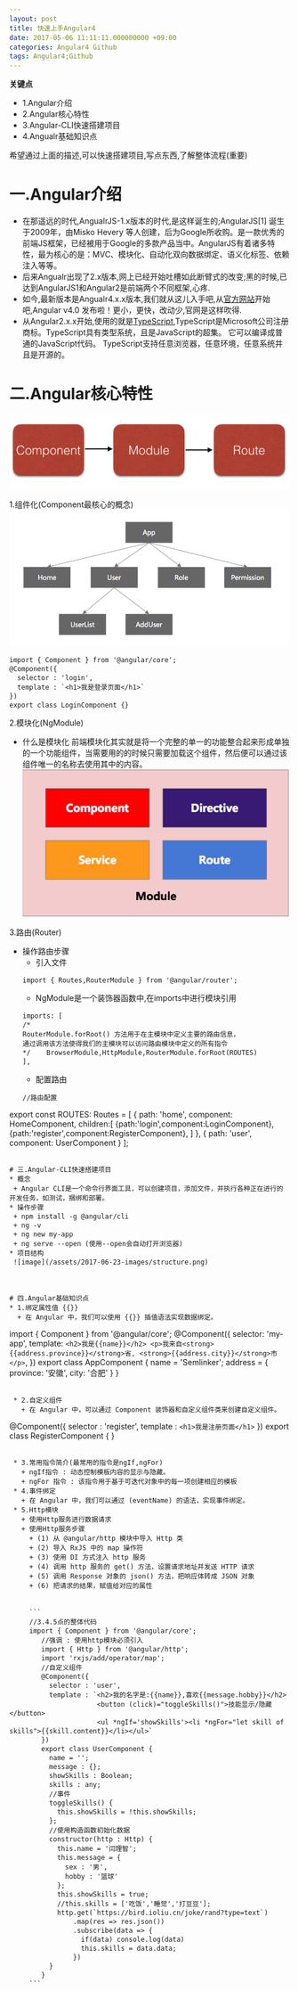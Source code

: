 ```yaml
---
layout: post
title: 快速上手Angular4
date: 2017-05-06 11:11:11.000000000 +09:00
categories: Angular4 Github
tags: Angular4;Github
---
```


**关键点**
* 1.Angular介绍
* 2.Angular核心特性
* 3.Angular-CLI快速搭建项目
* 4.Angualr基础知识点

希望通过上面的描述,可以快速搭建项目,写点东西,了解整体流程(重要)

# 一.Angular介绍
* 在那遥远的时代,AngualrJS-1.x版本的时代,是这样诞生的;AngularJS[1]  诞生于2009年，由Misko Hevery 等人创建，后为Google所收购。是一款优秀的前端JS框架，已经被用于Google的多款产品当中。AngularJS有着诸多特性，最为核心的是：MVC、模块化、自动化双向数据绑定、语义化标签、依赖注入等等。
* 后来Angualr出现了2.x版本,网上已经开始吐槽如此断臂式的改变;黑的时候,已达到AngularJS1和Angular2是前端两个不同框架,心疼.
* 如今,最新版本是Angualr4.x.x版本,我们就从这儿入手吧,从[官方网站](https://angular.cn/docs/ts/latest/quickstart.html)开始吧,Angular v4.0 发布啦！更小，更快，改动少,官网是这样吹得.
* 从Angular2.x.x开始,使用的就是[TypeScript](http://www.typescriptlang.org/),TypeScript是Microsoft公司注册商标。TypeScript具有类型系统，且是JavaScript的超集。 它可以编译成普通的JavaScript代码。 TypeScript支持任意浏览器，任意环境，任意系统并且是开源的。



# 二.Angular核心特性
![image](/assets/2017-06-23-images/core-concept.png)

1.组件化(Component最核心的概念)
![image](/assets/2017-06-23-images/tree.png)
```
import { Component } from '@angular/core';
@Component({
  selector : 'login',
  template : `<h1>我是登录页面</h1>`
})
export class LoginComponent {}
```

2.模块化(NgModule)
* 什么是模块化
	前端模块化其实就是将一个完整的单一的功能整合起来形成单独的一个功能组件，当需要用的的时候只需要加载这个组件，然后便可以通过该组件唯一的名称去使用其中的内容。
	![image](/assets/2017-06-23-images/module.png)

3.路由(Router)
* 操作路由步骤
  + 引入文件
  ```
  import { Routes,RouterModule } from '@angular/router';
  ```
  + NgModule是一个装饰器函数中,在imports中进行模块引用
  ```
  imports: [
  /*
  RouterModule.forRoot() 方法用于在主模块中定义主要的路由信息，
  通过调用该方法使得我们的主模块可以访问路由模块中定义的所有指令
  */	BrowserModule,HttpModule,RouterModule.forRoot(ROUTES)
  ],
  ```
  + 配置路由
  ```
  //路由配置
export const ROUTES: Routes = [
  { path: 'home',
    component: HomeComponent,
    children:[
      {path:'login',component:LoginComponent},
      {path:'register',component:RegisterComponent},
    ]
  },
  { path: 'user', component: UserComponent }
];
 ```

# 三.Angular-CLI快速搭建项目
* 概念
  + Angular CLI是一个命令行界面工具，可以创建项目，添加文件，并执行各种正在进行的开发任务，如测试，捆绑和部署。
* 操作步骤
  + npm install -g @angular/cli
  + ng -v
  + ng new my-app
  + ng serve --open (使用--open会自动打开浏览器)
* 项目结构
  ![image](/assets/2017-06-23-images/structure.png)
 

 
# 四.Angular基础知识点
 * 1.绑定属性值 {{}}
   + 在 Angular 中，我们可以使用 {{}} 插值语法实现数据绑定。
   ```
   import { Component } from '@angular/core';
	@Component({
	  selector: 'my-app',
	  template: `
	    <h2>我是{{name}}</h2>
	    <p>我来自<strong>{{address.province}}</strong>省,
	      <strong>{{address.city}}</strong>市
	    </p>
	  `,
	})
	export class AppComponent {
	  name = 'Semlinker';
	  address = {
	    province: '安徽',
	    city: '合肥'
	  }
	}
```

 * 2.自定义组件
   + 在 Angular 中，可以通过 Component 装饰器和自定义组件类来创建自定义组件。
   ```
   @Component({
	  selector : 'register',
	  template : `<h1>我是注册页面</h1>`
	})
	export class RegisterComponent {
	}
```

 * 3.常用指令简介(最常用的指令是ngIf,ngFor)
   + ngIf指令 : 动态控制模板内容的显示与隐藏。
   + ngFor 指令 : 该指令用于基于可迭代对象中的每一项创建相应的模板
 * 4.事件绑定
   + 在 Angular 中，我们可以通过 (eventName) 的语法，实现事件绑定。
 * 5.Http模块
   + 使用Http服务进行数据请求
   + 使用Http服务步骤
     + (1) 从 @angular/http 模块中导入 Http 类
     + (2) 导入 RxJS 中的 map 操作符
     + (3) 使用 DI 方式注入 http 服务
     + (4) 调用 http 服务的 get() 方法，设置请求地址并发送 HTTP 请求
     + (5) 调用 Response 对象的 json() 方法，把响应体转成 JSON 对象
     + (6) 把请求的结果，赋值给对应的属性
    
   
	 ```
	 //3.4.5点的整体代码
	 import { Component } from '@angular/core';
		//强调 : 使用http模块必须引入
		import { Http } from '@angular/http';
		import 'rxjs/add/operator/map';
		//自定义组件
		@Component({
		  selector : 'user',
		  template : `<h2>我的名字是:{{name}},喜欢{{message.hobby}}</h2>
		              <button (click)="toggleSkills()">技能显示/隐藏</button>
		              <ul *ngIf='showSkills'><li *ngFor="let skill of skills">{{skill.content}}</li></ul>`
		})
		export class UserComponent {
		  name = '';
		  message : {};
		  showSkills : Boolean;
		  skills : any;
		  //事件
		  toggleSkills() {
		    this.showSkills = !this.showSkills;
		  };
		  //使用构造函数初始化数据
		  constructor(http : Http) {
		    this.name = '闫理智';
		    this.message = {
		      sex : '男',
		      hobby : '篮球'
		    };
		    this.showSkills = true;
		    //this.skills = ['吃饭','睡觉','打豆豆'];
		    http.get(`https://bird.ioliu.cn/joke/rand?type=text`)
		        .map(res => res.json())
		        .subscribe(data => {
		          if(data) console.log(data)
		          this.skills = data.data;
		        })
		  }
		}
	 ```

  
  



